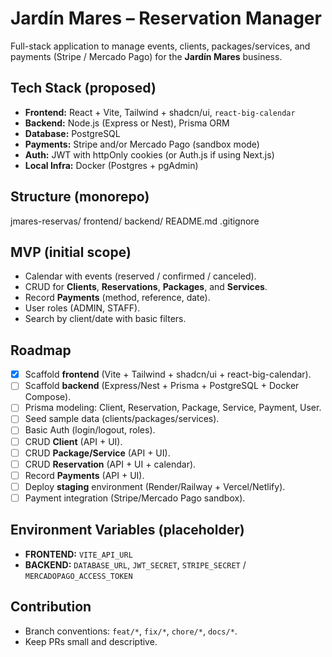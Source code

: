 # Jardín Mares – Reservation Manager

Full-stack application to manage events, clients, packages/services, and payments (Stripe / Mercado Pago) for the **Jardín Mares** business.

## Tech Stack (proposed)
- **Frontend:** React + Vite, Tailwind + shadcn/ui, `react-big-calendar`
- **Backend:** Node.js (Express or Nest), Prisma ORM
- **Database:** PostgreSQL
- **Payments:** Stripe and/or Mercado Pago (sandbox mode)
- **Auth:** JWT with httpOnly cookies (or Auth.js if using Next.js)
- **Local Infra:** Docker (Postgres + pgAdmin)

## Structure (monorepo)
jmares-reservas/
frontend/
backend/
README.md
.gitignore


## MVP (initial scope)
- Calendar with events (reserved / confirmed / canceled).
- CRUD for **Clients**, **Reservations**, **Packages**, and **Services**.
- Record **Payments** (method, reference, date).
- User roles (ADMIN, STAFF).
- Search by client/date with basic filters.

## Roadmap
- [x] Scaffold **frontend** (Vite + Tailwind + shadcn/ui + react-big-calendar).
- [ ] Scaffold **backend** (Express/Nest + Prisma + PostgreSQL + Docker Compose).
- [ ] Prisma modeling: Client, Reservation, Package, Service, Payment, User.
- [ ] Seed sample data (clients/packages/services).
- [ ] Basic Auth (login/logout, roles).
- [ ] CRUD **Client** (API + UI).
- [ ] CRUD **Package/Service** (API + UI).
- [ ] CRUD **Reservation** (API + UI + calendar).
- [ ] Record **Payments** (API + UI).
- [ ] Deploy **staging** environment (Render/Railway + Vercel/Netlify).
- [ ] Payment integration (Stripe/Mercado Pago sandbox).

## Environment Variables (placeholder)
- **FRONTEND:** `VITE_API_URL`
- **BACKEND:** `DATABASE_URL`, `JWT_SECRET`, `STRIPE_SECRET` / `MERCADOPAGO_ACCESS_TOKEN`

## Contribution
- Branch conventions: `feat/*`, `fix/*`, `chore/*`, `docs/*`.
- Keep PRs small and descriptive.

